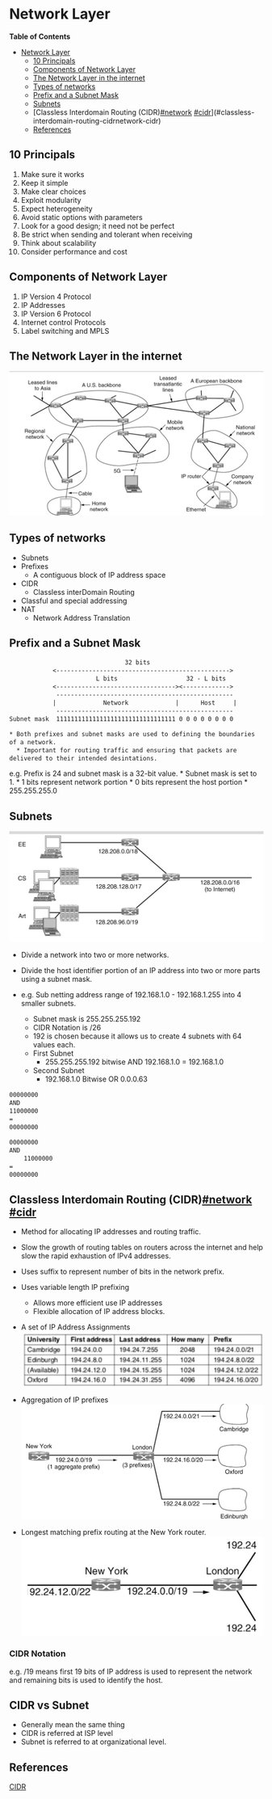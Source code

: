 # Network Layer

<!-- markdown-toc start - Don't edit this section. Run M-x markdown-toc-refresh-toc -->
**Table of Contents**

- [Network Layer](#network-layer)
    - [10 Principals](#10-principals)
    - [Components of Network Layer](#components-of-network-layer)
    - [The Network Layer in the internet](#the-network-layer-in-the-internet)
    - [Types of networks](#types-of-networks)
    - [Prefix and a Subnet Mask](#prefix-and-a-subnet-mask)
    - [Subnets](#subnets)
    - [Classless Interdomain Routing (CIDR)[#network]() [#cidr]()](#classless-interdomain-routing-cidrnetwork-cidr)
    - [References](#references)

<!-- markdown-toc end -->

## 10 Principals

1. Make sure it works
2. Keep it simple
3. Make clear choices
4. Exploit modularity
5. Expect heterogeneity
6. Avoid static options with parameters
7. Look for a good design; it need not be perfect
8. Be strict when sending and tolerant when receiving
9. Think about scalability
10. Consider performance and cost

## Components of Network Layer
1. IP Version 4 Protocol
2. IP Addresses
3. IP Version 6 Protocol
4. Internet control Protocols
5. Label switching and MPLS

## The Network Layer in the internet

![](a8Of.png )

## Types of networks
* Subnets
* Prefixes
  * A contiguous block of IP address space
* CIDR
  * Classless interDomain Routing
* Classful and special addressing
* NAT
  * Network Address Translation

## Prefix and a Subnet Mask

```
                                32 bits
            <------------------------------------------------>
                        L bits                   32 - L bits
            <---------------------------------><------------->
             -------------------------------------------------
            |             Network             |      Host     |
             -------------------------------------------------
Subnet mask  111111111111111111111111111111111 0 0 0 0 0 0 0 0
```
    * Both prefixes and subnet masks are used to defining the boundaries of a network.
      * Important for routing traffic and ensuring that packets are delivered to their intended desintations.

e.g. Prefix is 24 and subnet mask is a 32-bit value.
    * Subnet mask is set to 1.
    * 1 bits represent network portion
    * 0 bits represent the host portion
    * 255.255.255.0

## Subnets
![Alt Text](YU0.png ) 

* Divide a network into two or more networks.
* Divide the host identifier portion of an IP address into two or more parts using a subnet mask.

* e.g. Sub netting address range of 192.168.1.0 - 192.168.1.255 into 4 smaller subnets.
    * Subnet mask is 255.255.255.192
    * CIDR Notation is /26
    * 192 is chosen because it allows us to create 4 subnets with 64 values each.
    * First Subnet
        * 255.255.255.192 bitwise AND 192.168.1.0 = 192.168.1.0
    * Second Subnet
        * 192.168.1.0 Bitwise OR 0.0.0.63
        
```
00000000
AND
11000000
=
00000000
```

```
00000000
AND
    11000000
=
00000000
```

## Classless Interdomain Routing (CIDR)[#network]() [#cidr]()
* Method for allocating IP addresses and routing traffic.
* Slow the growth of routing tables on routers across the internet and help slow the rapid exhaustion of IPv4 addresses.
* Uses suffix to represent number of bits in the network prefix.
* Uses variable length IP prefixing
  * Allows more efficient use IP addresses
  * Flexible allocation of IP address blocks.
  
* A set of IP Address Assignments
![](yj8+.png ) 

* Aggregation of IP prefixes
![](R+G5.png) 

* Longest matching prefix routing at the New York router.
![](XGnb.png) 

### CIDR Notation

e.g. /19 means first 19 bits of IP address is used to represent the network and remaining bits is used to identify the host.

## CIDR vs Subnet
* Generally mean the same thing
* CIDR is referred at ISP level
* Subnet is referred to at organizational level.


## References
[CIDR](https://en.wikipedia.org/wiki/Classless_Inter-Domain_Routing) 
